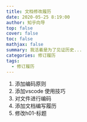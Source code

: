 ```yaml
---
title: 文档修改履历
date: 2020-05-25 8:19:00
author: 知乎向导
top: false
cover: false
toc: false
mathjax: false
summary: 我活着是为了见证历史...
categories: 修订履历
tags:
  - 修订履历
---
```


1. 添加编码原则
2. 添加vscode 使用技巧
3. 对文件进行编码
4. 添加文档编写履历
5. 修改h01-标题
   